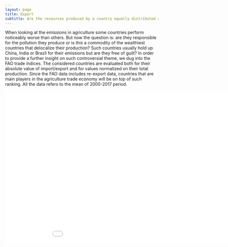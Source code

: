 ```yaml
---
layout: page
title: Export
subtitle: Are the resources produced by a country equally distributed among the citizens?
---
```


When looking at the emissions in agriculture some countries perform noticeably worse than others. But now the question is: are 
they responsible for the pollution they produce or is this a commodity of the wealthiest countries that delocalize their production?
Such countries usually hold up China, India or Brazil for their emissions but are they free of guilt?
In order to provide a further insight on such controversial theme, we dug into the FAO trade indices.
The considered countries are evaluated both for their absolute value of import/export and for values normalized on their total production.
Since the FAO data includes re-export data, countries that are main players in the agriculture trade economy will be on top of such ranking. All the data refers to the mean of 2000-2017 period.

<div class="iframe-container">
    <iframe id="graph" src="overall_export.html" width="1000" height="500"  frameborder="0">
</div>

Here above you can see the countries that export the most.
As we can notice small countries such as UAE, Luxemburg or other European countries are on top for the ratio between export and production. 
If we then consider the total export values, we can retrieve some of the most debated countries as the United States or Brazil,
but China and India are still out of the top ten and further in the ranking.
If we look at their export data, we notice that they only a minimal part of their production is exported to other countries.
Both China’s and India’s exports don’t even reach the 5 % of over their total production.
As expected, these countries have the largest trades with the closest countries. 
For instance, the first country China exports to is Japan or for Canada the main If we then check where these trades are directed to, we notice that most of these countries tightly bonded with the United States.





